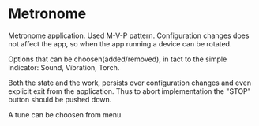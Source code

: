 # Metronome

Metronome application. Used M-V-P pattern. Configuration changes does not affect the app, so when the app running a device can be rotated.

Options that can be choosen(added/removed), in tact to the simple indicator: Sound, Vibration, Torch.

Both the state and the work, persists over configuration changes and even explicit exit from the application. Thus to abort implementation the "STOP" button should be pushed down.

A tune can be choosen from menu.
